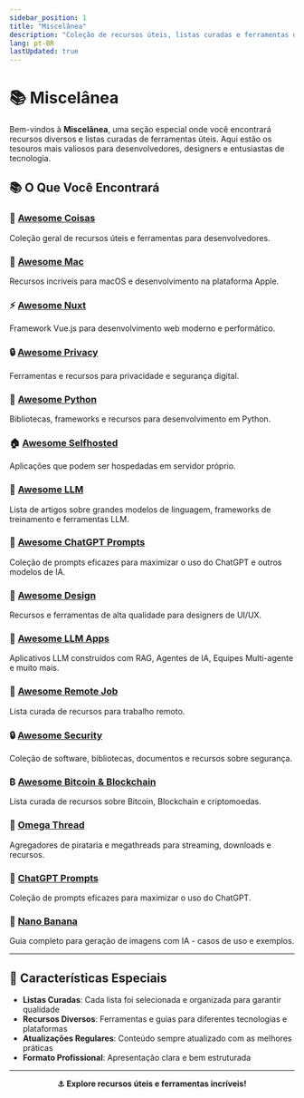 ```yaml
---
sidebar_position: 1
title: "Miscelânea"
description: "Coleção de recursos úteis, listas curadas e ferramentas diversas"
lang: pt-BR
lastUpdated: true
---
```


# 📚 Miscelânea

Bem-vindos à **Miscelânea**, uma seção especial onde você encontrará recursos diversos e listas curadas de ferramentas úteis. Aqui estão os tesouros mais valiosos para desenvolvedores, designers e entusiastas de tecnologia.

## 📚 O Que Você Encontrará

### 🌟 [Awesome Coisas](/nice-misc/awesome-coisas/awesome-coisas)
Coleção geral de recursos úteis e ferramentas para desenvolvedores.

### 🍎 [Awesome Mac](/nice-misc/awesome-coisas/awesome-mac)
Recursos incríveis para macOS e desenvolvimento na plataforma Apple.

### ⚡ [Awesome Nuxt](/nice-misc/awesome-coisas/awesome-nuxt)
Framework Vue.js para desenvolvimento web moderno e performático.

### 🔒 [Awesome Privacy](/nice-misc/awesome-coisas/awesome-privacy)
Ferramentas e recursos para privacidade e segurança digital.

### 🐍 [Awesome Python](/nice-misc/awesome-coisas/awesome-python)
Bibliotecas, frameworks e recursos para desenvolvimento em Python.

### 🏠 [Awesome Selfhosted](/nice-misc/awesome-coisas/awesome-selfhosted)
Aplicações que podem ser hospedadas em servidor próprio.

### 🤖 [Awesome LLM](/nice-misc/awesome-coisas/Awesome-LLM)
Lista de artigos sobre grandes modelos de linguagem, frameworks de treinamento e ferramentas LLM.

### 💬 [Awesome ChatGPT Prompts](/nice-misc/awesome-coisas/awesome-chatgpt-prompts)
Coleção de prompts eficazes para maximizar o uso do ChatGPT e outros modelos de IA.

### 🎨 [Awesome Design](/nice-misc/awesome-coisas/awesome-design)
Recursos e ferramentas de alta qualidade para designers de UI/UX.

### 🚀 [Awesome LLM Apps](/nice-misc/awesome-coisas/awesome-llm-apps)
Aplicativos LLM construídos com RAG, Agentes de IA, Equipes Multi-agente e muito mais.

### 💼 [Awesome Remote Job](/nice-misc/awesome-coisas/awesome-remote-job)
Lista curada de recursos para trabalho remoto.

### 🔒 [Awesome Security](/nice-misc/awesome-coisas/awesome-security)
Coleção de software, bibliotecas, documentos e recursos sobre segurança.


### ₿ [Awesome Bitcoin & Blockchain](/nice-misc/awesome-coisas/awesome-blockchain-bitcoin-awesome-md)
Lista curada de recursos sobre Bitcoin, Blockchain e criptomoedas.

### 🔄 [Omega Thread](/nice-misc/awesome-coisas/omegathread)
Agregadores de pirataria e megathreads para streaming, downloads e recursos.

### 💬 [ChatGPT Prompts](/nice-misc/PromptKing/chatgpt-prompts)
Coleção de prompts eficazes para maximizar o uso do ChatGPT.

### 🍌 [Nano Banana](/nice-misc/PromptKing/nano-banana)
Guia completo para geração de imagens com IA - casos de uso e exemplos.

---

## 🎯 Características Especiais

- **Listas Curadas**: Cada lista foi selecionada e organizada para garantir qualidade
- **Recursos Diversos**: Ferramentas e guias para diferentes tecnologias e plataformas
- **Atualizações Regulares**: Conteúdo sempre atualizado com as melhores práticas
- **Formato Profissional**: Apresentação clara e bem estruturada

---

<div align="center">

**⚓ Explore recursos úteis e ferramentas incríveis!**

</div>
